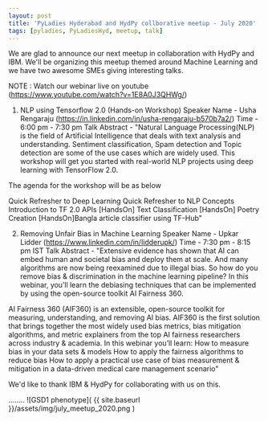 ```yaml
---
layout: post
title: 'PyLadies Hyderabad and HydPy collborative meetup - July 2020'
tags: [pyladies, PyLadiesHyd, meetup, talk]
---
```


We are glad to announce our next meetup in collaboration with HydPy and IBM. We'll be organizing this meetup themed around Machine Learning and we have two awesome SMEs giving interesting talks.

NOTE : Watch our webinar live on youtube (https://www.youtube.com/watch?v=1E8A0J3QHWg/)

1. NLP using Tensorflow 2.0 (Hands-on Workshop)
Speaker Name - Usha Rengaraju (https://in.linkedin.com/in/usha-rengaraju-b570b7a2/)
Time - 6:00 pm - 7:30 pm
Talk Abstract - "Natural Language Processing(NLP) is the field of Artificial Intelligence that deals with text analysis and understanding. Sentiment classification, Spam detection and Topic detection are some of the use cases which are widely used. This workshop will get you started with real-world NLP projects using deep learning with TensorFlow 2.0.

The agenda for the workshop will be as below

Quick Refresher to Deep Learning
Quick Refresher to NLP Concepts
Introduction to TF 2.0 APIs
[HandsOn] Text Classification
[HandsOn] Poetry Creation
[HandsOn]Bangla article classifier using TF-Hub"

2. Removing Unfair Bias in Machine Learning
Speaker Name - Upkar Lidder (https://www.linkedin.com/in/lidderupk/)
Time - 7:30 pm - 8:15 pm IST
Talk Abstract - "Extensive evidence has shown that AI can embed human and societal bias and deploy them at scale. And many algorithms are now being reexamined due to illegal bias. So how do you remove bias & discrimination in the machine learning pipeline? In this webinar, you’ll learn the debiasing techniques that can be implemented by using the open-source toolkit AI Fairness 360.

AI Fairness 360 (AIF360) is an extensible, open-source toolkit for measuring, understanding, and removing AI bias. AIF360 is the first solution that brings together the most widely used bias metrics, bias mitigation algorithms, and metric explainers from the top AI fairness researchers across industry & academia. In this webinar you’ll learn:
How to measure bias in your data sets & models
How to apply the fairness algorithms to reduce bias
How to apply a practical use case of bias measurement & mitigation in a data-driven medical care management scenario"

We'd like to thank IBM & HydPy for collaborating with us on this.

........
 ![GSD1 phenotype]( {{ site.baseurl }}/assets/img/july_meetup_2020.png )

